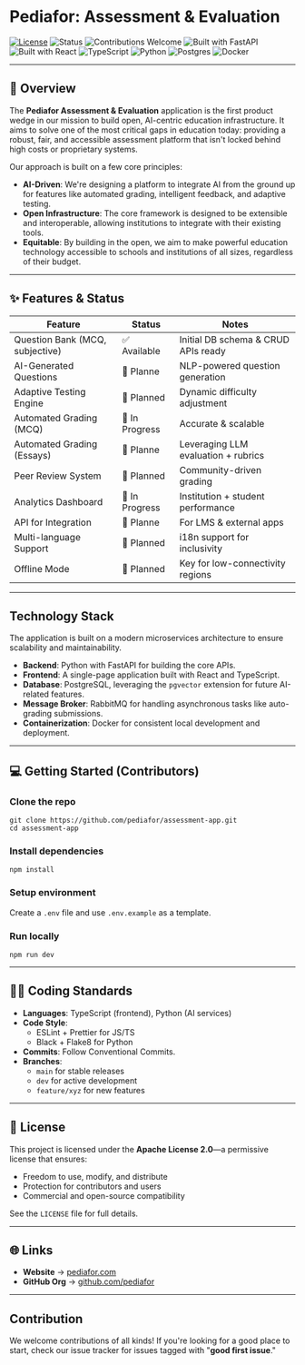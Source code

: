 # Pediafor: Assessment & Evaluation

[![License](https://img.shields.io/badge/License-Apache_2.0-blue.svg)](LICENSE)
![Status](https://img.shields.io/badge/Status-Under%20Development-orange)
![Contributions Welcome](https://img.shields.io/badge/Contributions-Welcome-brightgreen)
![Built with FastAPI](https://img.shields.io/badge/Backend-FastAPI-009688?logo=fastapi)
![Built with React](https://img.shields.io/badge/Frontend-React-61DAFB?logo=react)
![TypeScript](https://img.shields.io/badge/Language-TypeScript-3178C6?logo=typescript)
![Python](https://img.shields.io/badge/Language-Python-3776AB?logo=python)
![Postgres](https://img.shields.io/badge/Database-PostgreSQL-336791?logo=postgresql)
![Docker](https://img.shields.io/badge/Container-Docker-2496ED?logo=docker)

-----

## 📖 Overview

The **Pediafor Assessment & Evaluation** application is the first product wedge in our mission to build open, AI-centric education infrastructure. It aims to solve one of the most critical gaps in education today: providing a robust, fair, and accessible assessment platform that isn't locked behind high costs or proprietary systems.

Our approach is built on a few core principles:

  * **AI-Driven**: We're designing a platform to integrate AI from the ground up for features like automated grading, intelligent feedback, and adaptive testing.
  * **Open Infrastructure**: The core framework is designed to be extensible and interoperable, allowing institutions to integrate with their existing tools.
  * **Equitable**: By building in the open, we aim to make powerful education technology accessible to schools and institutions of all sizes, regardless of their budget.

-----

## ✨ Features & Status

| Feature                          | Status       | Notes |
|----------------------------------|--------------|-------|
| Question Bank (MCQ, subjective)  | ✅ Available | Initial DB schema & CRUD APIs ready |
| AI-Generated Questions           | 📝 Planne | NLP-powered question generation |
| Adaptive Testing Engine          | 📝 Planned   | Dynamic difficulty adjustment |
| Automated Grading (MCQ)          | 🚧 In Progress | Accurate & scalable |
| Automated Grading (Essays)       | 📝 Planne | Leveraging LLM evaluation + rubrics |
| Peer Review System               | 📝 Planned   | Community-driven grading |
| Analytics Dashboard              | 🚧 In Progress | Institution + student performance |
| API for Integration              | 📝 Planne | For LMS & external apps |
| Multi-language Support           | 📝 Planned   | i18n support for inclusivity |
| Offline Mode                     | 📝 Planned   | Key for low-connectivity regions |

---

## Technology Stack

The application is built on a modern microservices architecture to ensure scalability and maintainability.

  * **Backend**: Python with FastAPI for building the core APIs.
  * **Frontend**: A single-page application built with React and TypeScript.
  * **Database**: PostgreSQL, leveraging the `pgvector` extension for future AI-related features.
  * **Message Broker**: RabbitMQ for handling asynchronous tasks like auto-grading submissions.
  * **Containerization**: Docker for consistent local development and deployment.

-----

## 💻 Getting Started (Contributors)

### **Clone the repo**

```
git clone https://github.com/pediafor/assessment-app.git
cd assessment-app
```

### **Install dependencies**

```
npm install
```

### **Setup environment**

Create a `.env` file and use `.env.example` as a template.

### **Run locally**

```
npm run dev
```

-----

## 🧑‍💻 Coding Standards

  * **Languages**: TypeScript (frontend), Python (AI services)
  * **Code Style**:
      * ESLint + Prettier for JS/TS
      * Black + Flake8 for Python
  * **Commits**: Follow Conventional Commits.
  * **Branches**:
      * `main` for stable releases
      * `dev` for active development
      * `feature/xyz` for new features

-----

## 📜 License

This project is licensed under the **Apache License 2.0**—a permissive license that ensures:

  * Freedom to use, modify, and distribute
  * Protection for contributors and users
  * Commercial and open-source compatibility

See the `LICENSE` file for full details.

-----

## 🌐 Links

  * **Website** → [pediafor.com](http://pediafor.com)
  * **GitHub Org** → [github.com/pediafor](https://www.google.com/search?q=https://github.com/pediafor)

-----

## Contribution

We welcome contributions of all kinds\! If you're looking for a good place to start, check our issue tracker for issues tagged with "**good first issue**."
